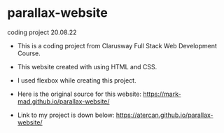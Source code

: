 # parallax-website

coding project 20.08.22

- This is a coding project from Clarusway Full Stack Web Development Course.

- This website created with using HTML and CSS.
- I used flexbox while creating this project.

- Here is the original source for this website:
  https://mark-mad.github.io/parallax-website/

- Link to my project is down below:
  https://atercan.github.io/parallax-website/
